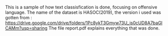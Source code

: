 This is a sample of how text classisfication is done, focusing on offensive language.
The name of  the dataset is HASOC(2019), the version i used was gotten from : 
https://drive.google.com/drive/folders/1Pc8ykT3Gmyw73U_js0cUD8A7baGlCAMm?usp=sharing
The file report.pdf explains everything that was done.
